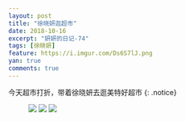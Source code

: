 ```yaml
---
layout: post
title: "徐晓妍逛超市"
date: 2018-10-16
excerpt: "妍妍的日记-74"
tags: [徐晓妍]
feature: https://i.imgur.com/Ds6S7lJ.png
yan: true
comments: true
---
```

今天超市打折，带着徐晓妍去逛美特好超市
{: .notice}
<figure>
    <img src="{{ site.staticUrl }}/yanyan/image/meitehao1.jpeg?imageMogr2/auto-orient" />
    <img src="{{ site.staticUrl }}/yanyan/image/meitehao2.jpeg?imageMogr2/auto-orient" />
    <img src="{{ site.staticUrl }}/yanyan/image/meitehao3.jpeg?imageMogr2/auto-orient" />
</figure>
